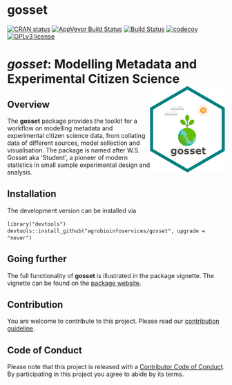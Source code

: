 
gosset
======

<!-- badges: start -->
[![CRAN status](https://www.r-pkg.org/badges/version/gosset)](https://cran.r-project.org/package=gosset) [![AppVeyor Build Status](https://ci.appveyor.com/api/projects/status/github/agrobioinfoservices/gosset?branch=master&svg=true)](https://ci.appveyor.com/project/kauedesousa/gosset) [![Build Status](https://travis-ci.org/agrobioinfoservices/gosset.svg?branch=master)](https://travis-ci.org/agrobioinfoservices/gosset) [![codecov](https://codecov.io/gh/agrobioinfoservices/gosset/master.svg)](https://codecov.io/github/agrobioinfoservices/gosset?branch=master) [![GPLv3 license](https://img.shields.io/badge/License-GPLv3-blue.svg)](https://www.r-project.org/Licenses/GPL-3) <!-- badges: end -->

*gosset*: Modelling Metadata and Experimental Citizen Science <img align="right" src="man/figures/logo.png">
============================================================================================================

Overview
--------

The **gosset** package provides the toolkit for a workflow on modelling metadata and experimental citizen science data, from collating data of different sources, model sellection and visualisation. The package is named after W.S. Gosset aka 'Student', a pioneer of modern statistics in small sample experimental design and analysis.

Installation
------------

The development version can be installed via

    library("devtools")
    devtools::install_github("agrobioinfoservices/gosset", upgrade = "never")

Going further
-------------

The full functionality of **gosset** is illustrated in the package vignette. The vignette can be found on the [package website](https://agrobioinfoservices.github.io/gosset/).

Contribution
------------

You are welcome to contribute to this project. Please read our [contribution guideline](CONTRIBUTING.md).

Code of Conduct
---------------

Please note that this project is released with a [Contributor Code of Conduct](CODE_OF_CONDUCT.md). By participating in this project you agree to abide by its terms.
